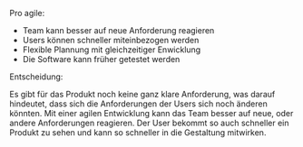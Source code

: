 Pro agile:
 - Team kann besser auf neue Anforderung reagieren
 - Users können schneller miteinbezogen werden
 - Flexible Plannung mit gleichzeitiger Enwicklung
 - Die Software kann früher getestet werden





 Entscheidung:

 Es gibt für das Produkt noch keine ganz klare Anforderung, was darauf hindeutet, dass sich
 die Anforderungen der Users sich noch änderen könnten. Mit einer agilen Entwicklung kann
 das Team besser auf neue, oder andere Anforderungen reagieren. Der User bekommt so auch schneller
 ein Produkt zu sehen und kann so schneller in die Gestaltung mitwirken.

